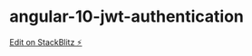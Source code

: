 # angular-10-jwt-authentication

[Edit on StackBlitz ⚡️](https://stackblitz.com/edit/angular-10-jwt-authentication-example-fjmbah)

